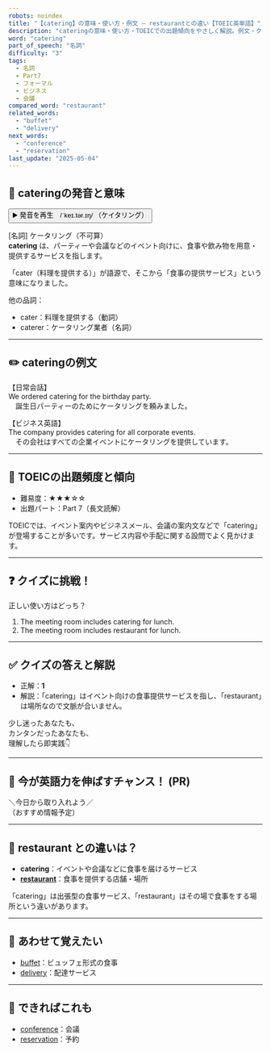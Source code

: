 ```yaml
---
robots: noindex
title: "【catering】の意味・使い方・例文 ― restaurantとの違い【TOEIC英単語】"
description: "cateringの意味・使い方・TOEICでの出題傾向をやさしく解説。例文・クイズ付きでrestaurantとの違いもわかりやすく学べます。"
word: "catering"
part_of_speech: "名詞"
difficulty: "3"
tags:
  - 名詞
  - Part7
  - フォーマル
  - ビジネス
  - 会議
compared_word: "restaurant"
related_words:
  - "buffet"
  - "delivery"
next_words:
  - "conference"
  - "reservation"
last_update: "2025-05-04"
---
```


## 🔰 cateringの発音と意味

<button class="play-audio" onclick="playTTS('catering')">
  <span class="play-audio-main">
    ▶️ 発音を再生　/ˈkeɪ.tər.ɪŋ/
  </span>
  <span class="play-audio-sub">
    （ケイタリング）
  </span>
</button>

[名詞] ケータリング（不可算）  
**catering** は、パーティーや会議などのイベント向けに、食事や飲み物を用意・提供するサービスを指します。

「cater（料理を提供する）」が語源で、そこから「食事の提供サービス」という意味になりました。

他の品詞：  
- cater：料理を提供する（動詞）
- caterer：ケータリング業者（名詞）

---

## ✏️ cateringの例文

【日常会話】  
We ordered catering for the birthday party.  
　誕生日パーティーのためにケータリングを頼みました。

【ビジネス英語】  
The company provides catering for all corporate events.  
　その会社はすべての企業イベントにケータリングを提供しています。

---

## 🎯 TOEICの出題頻度と傾向

- 難易度：★★★☆☆
- 出題パート：Part 7（長文読解）

TOEICでは、イベント案内やビジネスメール、会議の案内文などで「catering」が登場することが多いです。サービス内容や手配に関する設問でよく見かけます。

---

## ❓ クイズに挑戦！

正しい使い方はどっち？

1. The meeting room includes catering for lunch.  
2. The meeting room includes restaurant for lunch.

---

## ✅ クイズの答えと解説

- 正解：**1**
- 解説：「catering」はイベント向けの食事提供サービスを指し、「restaurant」は場所なので文脈が合いません。

少し迷ったあなたも、  
カンタンだったあなたも、  
理解したら即実践👇️

---

## 🚀 今が英語力を伸ばすチャンス！ (PR)

<div class="info-center">
＼今日から取り入れよう／<br>  
（おすすめ情報予定）
</div>

---

## 🤔  restaurant との違いは？

- **catering**：イベントや会議などに食事を届けるサービス
- **[restaurant](/word/restaurant/)**：食事を提供する店舗・場所

「catering」は出張型の食事サービス、「restaurant」はその場で食事をする場所という違いがあります。

---

## 🧩 あわせて覚えたい

- [buffet](/word/buffet/)：ビュッフェ形式の食事
- [delivery](/word/delivery/)：配達サービス

---

## 📖 できればこれも

- [conference](/word/conference/)：会議
- [reservation](/word/reservation/)：予約

<!-- cvid: aid23_bid21 -->
